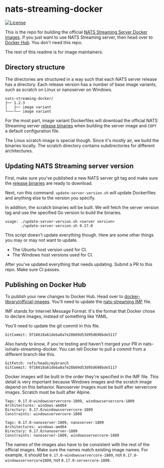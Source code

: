 # nats-streaming-docker

[![License][License-Image]][License-Url]

This is the repo for building the official [NATS Streaming Server Docker images]. If you
just want to use NATS Streaming server, then head over to [Docker Hub]. You don't need
this repo.

The rest of this readme is for image maintainers.

## Directory structure

The directories are structured in a way such that each NATS server release has
a directory. Each release version has a number of base image variants, such as
scratch on Linux or nanoserver on Windows.

```
nats-streaming-docker/
├── 1.2.3
│   ├── image variant
└───└── image variant
```

For the most part, image variant Dockerfiles will download the official NATS Streaming 
server [release binaries] when building the server image and `COPY` a default
configuration file.

The Linux scratch image is special though. Since it's mostly air, we
build the binaries locally. The scratch directory contains subdirectories for
different architectures.

## Updating NATS Streaming server version

First, make sure you've published a new NATS server git tag and make sure the
[release binaries] are ready to download.

Next, run this command. `update-server-version.sh` will update Dockerfiles and
anything else to the version you specify.

In addition, the scratch binaries will be built. We will fetch the server
version tag and use the specified Go version to build the binaries.

```
usage: ./update-server-version.sh <server version>
       ./update-server-version.sh 0.17.0
```

This script doesn't update everything though. Here are some other things you
may or may not want to update.

* The Ubuntu host version used for CI.
* The Windows host versions used for CI.

After you've updated everything that needs updating. Submit a PR to this repo.
Make sure CI passes.

## Publishing on Docker Hub

To publish your new changes to Docker Hub. Head over to
[docker-library/official-images]. You'll need to update the [nats-streaming IMF] file.

IMF stands for Internet Message Format. It's the format that Docker chose to
declare images, instead of something like YAML.

You'll need to update the git commit in this file.

```
GitCommit: 9716618a61deba8a7e28b69d53d95d698bde5117
```

Also handy to know, if you're testing and haven't merged your PR in
nats-io/nats-streaming-docker. You can tell Docker to pull a commit from a different
branch like this.

```
GitFetch: refs/heads/mybranch
GitCommit: 9716618a61deba8a7e28b69d53d95d698bde5117
```

Docker images will be built in the order they're specified in the IMF file.
This detail is very important because Windows images and the scratch image
depend on this behavior. Nanoserver images must be built after servercore
images. Scratch must be built after Alpine.

```
Tags: 0.17.0-windowsservercore-1809, windowsservercore-1809
Architectures: windows-amd64
Directory: 0.17.0/windowsservercore-1809
Constraints: windowsservercore-1809

Tags: 0.17.0-nanoserver-1809, nanoserver-1809
Architectures: windows-amd64
Directory: 0.17.0/nanoserver-1809
Constraints: nanoserver-1809, windowsservercore-1809
```

The names of the images also have to be consistent with the rest of the
official images. Make sure the names match existing image names. For example,
it should be `0.17.0-windowsservercore-1809`, not `0.17.0-windowsservercore1809`,
not `0.17.0-servercore-1809`.


[Docker Hub]: https://hub.docker.com/_/nats-streaming
[docker-library/official-images]: https://github.com/docker-library/official-images
[License-Image]: https://img.shields.io/badge/License-Apache2-blue.svg
[License-Url]: https://www.apache.org/licenses/LICENSE-2.0
[nats-streaming IMF]: https://github.com/docker-library/official-images/blob/master/library/nats-streaming
[NATS Streaming Server Docker images]: https://hub.docker.com/_/nats-streaming
[release binaries]: https://github.com/nats-io/nats-streaming-server/releases